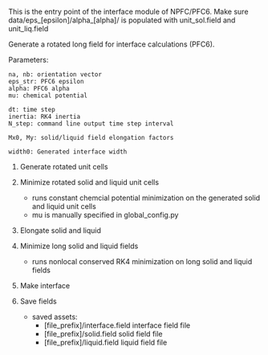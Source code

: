 This is the entry point of the interface module of NPFC/PFC6.
Make sure data/eps_[epsilon]/alpha_[alpha]/ is populated with unit_sol.field and unit_liq.field

Generate a rotated long field for interface calculations (PFC6).

Parameters:

    na, nb: orientation vector
    eps_str: PFC6 epsilon
    alpha: PFC6 alpha
    mu: chemical potential

    dt: time step
    inertia: RK4 inertia
    N_step: command line output time step interval

    Mx0, My: solid/liquid field elongation factors

    width0: Generated interface width


1. Generate rotated unit cells

2. Minimize rotated solid and liquid unit cells
    - runs constant chemcial potential minimization on the generated solid and liquid unit cells
    - mu is manually specified in global_config.py

3. Elongate solid and liquid

4. Minimize long solid and liquid fields
    - runs nonlocal conserved RK4 minimization on long solid and liquid fields

5. Make interface

6. Save fields
    - saved assets:
        - [file_prefix]/interface.field     interface field file
        - [file_prefix]/solid.field         solid field file
        - [file_prefix]/liquid.field        liquid field file


